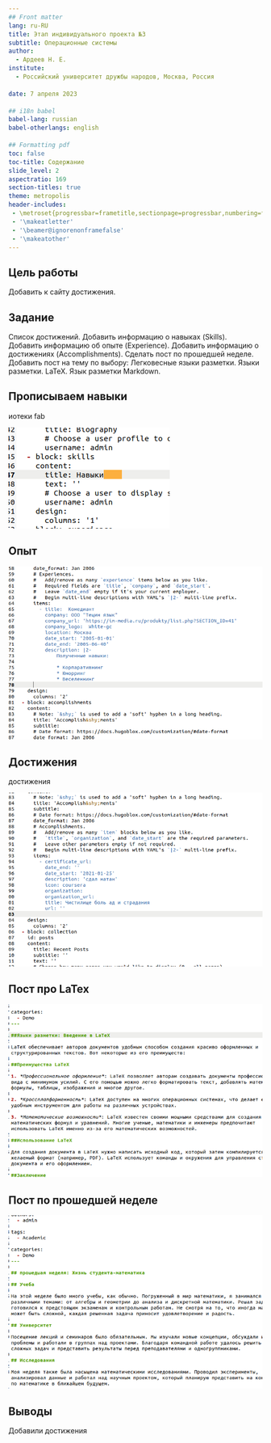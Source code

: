 ```yaml
---
## Front matter
lang: ru-RU
title: Этап индивидуального проекта №3
subtitle: Операционные системы
author:
  - Ардеев Н. Е.
institute:
  - Российский университет дружбы народов, Москва, Россия

date: 7 апреля 2023

## i18n babel
babel-lang: russian
babel-otherlangs: english

## Formatting pdf
toc: false
toc-title: Содержание
slide_level: 2
aspectratio: 169
section-titles: true
theme: metropolis
header-includes:
 - \metroset{progressbar=frametitle,sectionpage=progressbar,numbering=fraction}
 - '\makeatletter'
 - '\beamer@ignorenonframefalse'
 - '\makeatother'
---
```



## Цель работы

 Добавить к сайту достижения.

## Задание


Список достижений.
        Добавить информацию о навыках (Skills).
        Добавить информацию об опыте (Experience).
        Добавить информацию о достижениях (Accomplishments).
    Сделать пост по прошедшей неделе.
    Добавить пост на тему по выбору:
        Легковесные языки разметки.
        Языки разметки. LaTeX.
        Язык разметки Markdown.




## Прописываем навыки

иотеки fab

![Добавление навыков](image/2.png)

## Опыт

![Добавление опыта](image/3.png)



## Достижения

 достижения

![Добавление достижений](image/5.png)

## Пост про LaTex

![Добавление поста на тему по выбору](image/6.png)

## Пост по прошедшей неделе

![Добавление поста по прошедшей неделе](image/7.png)


## Выводы

Добавили достижения

